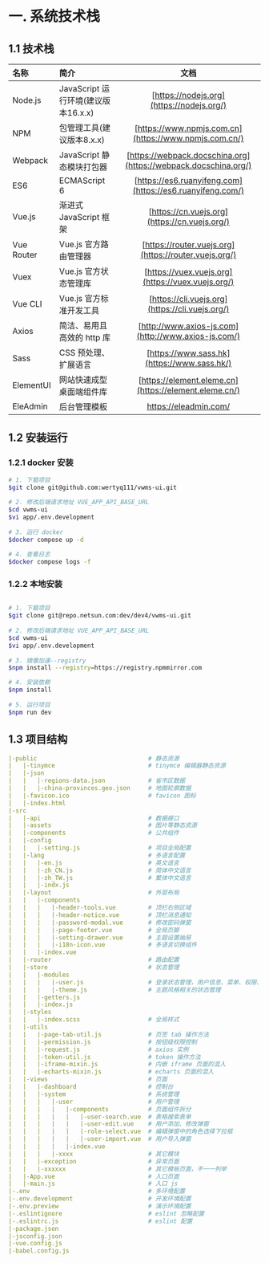 # 一. 系统技术栈

## 1.1 技术栈

| 名称       | 简介                                |                             文档                             |
| :--------- | :---------------------------------- | :----------------------------------------------------------: |
| Node.js    | JavaScript 运行环境(建议版本16.x.x) |          [https://nodejs.org](https://nodejs.org/)           |
| NPM        | 包管理工具(建议版本8.x.x)           |    [https://www.npmjs.com.cn](https://www.npmjs.com.cn/)     |
| Webpack    | JavaScript 静态模块打包器           | [https://webpack.docschina.org](https://webpack.docschina.org/) |
| ES6        | ECMAScript 6                        |  [https://es6.ruanyifeng.com](https://es6.ruanyifeng.com/)   |
| Vue.js     | 渐进式 JavaScript 框架              |        [https://cn.vuejs.org](https://cn.vuejs.org/)         |
| Vue Router | Vue.js 官方路由管理器               |    [https://router.vuejs.org](https://router.vuejs.org/)     |
| Vuex       | Vue.js 官方状态管理库               |      [https://vuex.vuejs.org](https://vuex.vuejs.org/)       |
| Vue CLI    | Vue.js 官方标准开发工具             |       [https://cli.vuejs.org](https://cli.vuejs.org/)        |
| Axios      | 简洁、易用且高效的 http 库          |     [http://www.axios-js.com](http://www.axios-js.com/)      |
| Sass       | CSS 预处理、扩展语言                |         [https://www.sass.hk](https://www.sass.hk/)          |
| ElementUI  | 网站快速成型桌面端组件库            |    [https://element.eleme.cn](https://element.eleme.cn/)     |
| EleAdmin   | 后台管理模板                        |                    https://eleadmin.com/                     |

## 1.2 安装运行

### 1.2.1 docker 安装
```bash
# 1. 下载项目
$git clone git@github.com:wertyq111/vwms-ui.git
  
# 2. 修改后端请求地址 VUE_APP_API_BASE_URL
$cd vwms-ui
$vi app/.env.development 
  
# 3. 运行 docker
$docker compose up -d
  
# 4. 查看日志
$docker compose logs -f
```
### 1.2.2 本地安装

```bash

# 1. 下载项目
$git clone git@repo.netsun.com:dev/dev4/vwms-ui.git
  
# 2. 修改后端请求地址 VUE_APP_API_BASE_URL
$cd vwms-ui
$vi app/.env.development 
  
# 3. 镜像加速--registry
$npm install --registry=https://registry.npmmirror.com

# 4. 安装依赖
$npm install
  
# 5. 运行项目
$npm run dev
```

## 1.3 项目结构

```yaml
|-public                               # 静态资源
|   |-tinymce                          # tinymce 编辑器静态资源
|   |-json
|   |   |-regions-data.json            # 省市区数据
|   |   |-china-provinces.geo.json     # 地图轮廓数据
|   |-favicon.ico                      # favicon 图标
|   |-index.html
|-src
|   |-api                              # 数据接口
|   |-assets                           # 图片等静态资源
|   |-components                       # 公共组件
|   |-config
|   |   |-setting.js                   # 项目全局配置
|   |-lang                             # 多语言配置
|   |   |-en.js                        # 英文语言
|   |   |-zh_CN.js                     # 简体中文语言
|   |   |-zh_TW.js                     # 繁体中文语言
|   |   |-indx.js
|   |-layout                           # 外层布局
|   |   |-components
|   |   |   |-header-tools.vue         # 顶栏右侧区域
|   |   |   |-header-notice.vue        # 顶栏消息通知
|   |   |   |-password-modal.vue       # 修改密码弹窗
|   |   |   |-page-footer.vue          # 全局页脚
|   |   |   |-setting-drawer.vue       # 主题设置抽屉
|   |   |   |-i18n-icon.vue            # 多语言切换组件
|   |   |-index.vue
|   |-router                           # 路由配置
|   |-store                            # 状态管理
|   |   |-modules
|   |   |   |-user.js                  # 登录状态管理，用户信息、菜单、权限、角色
|   |   |   |-theme.js                 # 主题风格相关的状态管理
|   |   |-getters.js
|   |   |-index.js
|   |-styles
|   |   |-index.scss                   # 全局样式
|   |-utils
|   |   |-page-tab-util.js             # 页签 tab 操作方法
|   |   |-permission.js                # 按钮级权限控制
|   |   |-request.js                   # axios 实例
|   |   |-token-util.js                # token 操作方法
|   |   |-iframe-mixin.js              # 内嵌 iframe 页面的混入
|   |   |-echarts-mixin.js             # echarts 页面的混入
|   |-views                            # 页面
|   |   |-dashboard                    # 控制台
|   |   |-system                       # 系统管理
|   |   |   |-user                     # 用户管理
|   |   |   |   |-components           # 页面组件拆分
|   |   |   |   |   |-user-search.vue  # 表格搜索表单
|   |   |   |   |   |-user-edit.vue    # 用户添加、修改弹窗
|   |   |   |   |   |-role-select.vue  # 编辑弹窗中的角色选择下拉框
|   |   |   |   |   |-user-import.vue  # 用户导入弹窗
|   |   |   |   |-index.vue
|   |   |   |-xxxx                     # 其它模块
|   |   |-exception                    # 异常页面
|   |   |-xxxxxx                       # 其它模板页面，不一一列举
|   |-App.vue                          # 入口页面
|   |-main.js                          # 入口 js
|-.env                                 # 多环境配置
|-.env.development                     # 开发环境配置
|-.env.preview                         # 演示环境配置
|-.eslintignore                        # eslint 忽略配置
|-.eslintrc.js                         # eslint 配置
|-package.json
|-jsconfig.json
|-vue.config.js
|-babel.config.js
```